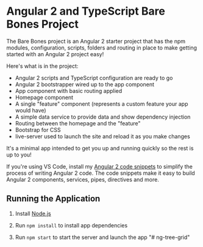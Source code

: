 # Angular 2 and TypeScript Bare Bones Project

The Bare Bones project is an Angular 2 starter project that has the npm modules, 
configuration, scripts, folders and routing in place to make getting started 
with an Angular 2 project easy!

Here's what is in the project:

* Angular 2 scripts and TypeScript configuration are ready to go
* Angular 2 bootstrapper wired up to the app component
* App component with basic routing applied
* Homepage component 
* A single "feature" component (represents a custom feature your app would have)
* A simple data service to provide data and show dependency injection
* Routing between the homepage and the "feature"
* Bootstrap for CSS
* live-server used to launch the site and reload it as you make changes

It's a minimal app intended to get you up and running quickly so the rest is up to you!

If you're using VS Code, install my [Angular 2 code snippets](http://codewithdan.com/2016/03/19/angular-2-typescript-and-html-snippets-for-vs-code) 
to simplify the process of writing Angular 2 code. The code snippets make it easy
to build Angular 2 components, services, pipes, directives and more.


## Running the Application

1. Install [Node.js](http://nodejs.org)

1. Run `npm install` to install app dependencies

1. Run `npm start` to start the server and launch the app
"# ng-tree-grid" 
